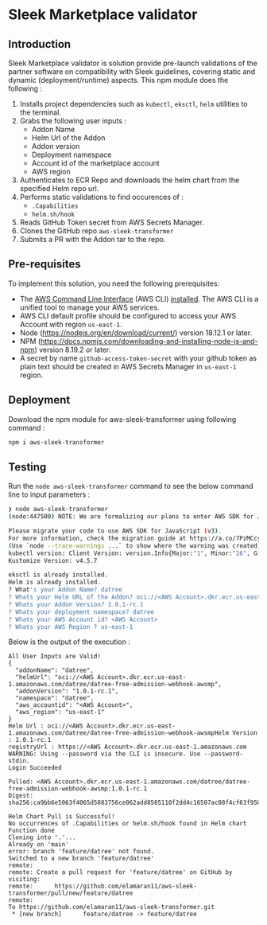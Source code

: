 # Sleek Marketplace validator

## Introduction

Sleek Marketplace validator is solution provide pre-launch validations of the partner software on compatibility with Sleek guidelines, covering static and dynamic (deployment/runtime) aspects. This npm module does the following :

1. Installs project dependencies such as `kubectl`, `eksctl`, `helm` utilities to the terminal.
2. Grabs the following user inputs :
    - Addon Name
    - Helm Url of the Addon 
    - Addon version
    - Deployment namespace
    - Account id of the marketplace account
    - AWS region
3. Authenticates to ECR Repo and downloads the helm chart from the specified Helm repo url.
4. Performs static validations to find occurences of :       
    - `.Capabilities`
    - `helm.sh/hook`
5. Reads GitHub Token secret from AWS Secrets Manager.
6. Clones the GitHub repo `aws-sleek-transformer`
7. Submits a PR with the Addon tar to the repo.

## Pre-requisites

To implement this solution, you need the following prerequisites:

* The [AWS Command Line Interface](http://aws.amazon.com/cli) (AWS CLI) [installed](https://docs.aws.amazon.com/cli/latest/userguide/cli-chap-install.html). The AWS CLI is a unified tool to manage your AWS services.
* AWS CLI default profile should be configured to access your AWS Account with region `us-east-1`.
* Node (https://nodejs.org/en/download/current/) version 18.12.1 or later.
* NPM (https://docs.npmjs.com/downloading-and-installing-node-js-and-npm) version 8.19.2 or later.
* A secret by name `github-access-token-secret` with your github token as plain text should be created in AWS Secrets Manager in `us-east-1` region.

## Deployment

Download the npm module for aws-sleek-transformer using following command :

```bash
npm i aws-sleek-transformer
```
## Testing

Run the `node aws-sleek-transformer` command to see the below command line to input parameters :

```bash
❯ node aws-sleek-transformer
(node:447500) NOTE: We are formalizing our plans to enter AWS SDK for JavaScript (v2) into maintenance mode in 2023.

Please migrate your code to use AWS SDK for JavaScript (v3).
For more information, check the migration guide at https://a.co/7PzMCcy
(Use `node --trace-warnings ...` to show where the warning was created)
kubectl version: Client Version: version.Info{Major:"1", Minor:"26", GitVersion:"v1.26.1", GitCommit:"8f94681cd294aa8cfd3407b8191f6c70214973a4", GitTreeState:"clean", BuildDate:"2023-01-18T15:51:24Z", GoVersion:"go1.19.5", Compiler:"gc", Platform:"linux/amd64"}
Kustomize Version: v4.5.7

eksctl is already installed.
Helm is already installed.
? What's your Addon Name? datree
? Whats your Helm URL of the Addon? oci://<AWS Account>.dkr.ecr.us-east-1.amazonaws.com/datree/datree-free-admission-webhook-awsmp
? Whats your Addon Version? 1.0.1-rc.1
? Whats your deployment namespace? datree
? Whats your AWS Account id? <AWS Account>
? Whats your AWS Region ? us-east-1
```

Below is the output of the execution :

```
All User Inputs are Valid!
{
  "addonName": "datree",
  "helmUrl": "oci://<AWS Account>.dkr.ecr.us-east-1.amazonaws.com/datree/datree-free-admission-webhook-awsmp",
  "addonVersion": "1.0.1-rc.1",
  "namespace": "datree",
  "aws_accountid": "<AWS Account>",
  "aws_region": "us-east-1"
}
Helm Url : oci://<AWS Account>.dkr.ecr.us-east-1.amazonaws.com/datree/datree-free-admission-webhook-awsmpHelm Version : 1.0.1-rc.1
registryUrl : https://<AWS Account>.dkr.ecr.us-east-1.amazonaws.com
WARNING: Using --password via the CLI is insecure. Use --password-stdin.
Login Succeeded

Pulled: <AWS Account>.dkr.ecr.us-east-1.amazonaws.com/datree/datree-free-admission-webhook-awsmp:1.0.1-rc.1
Digest: sha256:ca9bb6e5063f4065d5883756ce062add8585110f2dd4c16507ac08f4cf63f950

Helm Chart Pull is Successful!
No occurrences of .Capabilities or helm.sh/hook found in Helm chart
Function done
Cloning into '.'...
Already on 'main'
error: branch 'feature/datree' not found.
Switched to a new branch 'feature/datree'
remote:
remote: Create a pull request for 'feature/datree' on GitHub by visiting:
remote:      https://github.com/elamaran11/aws-sleek-transformer/pull/new/feature/datree
remote:
To https://github.com/elamaran11/aws-sleek-transformer.git
 * [new branch]      feature/datree -> feature/datree
```

